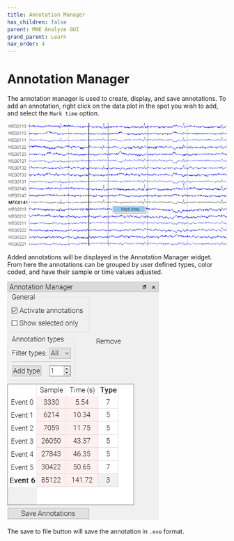 ```yaml
---
title: Annotation Manager
has_children: false
parent: MNE Analyze GUI
grand_parent: Learn
nav_order: 4
---
```

# Annotation Manager

The annotation manager is used to create, display, and save annotations. To add an annotation, right click on the data plot in the spot you wish to add, and select the `Mark time` option.

![](../../images/analyze/mne_an_annotationmanager_3.png)

Added annotations will be displayed in the Annotation Manager widget. From here the annotations can be grouped by user defined types, color coded, and have their sample or time values adjusted.

![](../../images/analyze/mne_an_annotationmanager_1.png)

The save to file button will save the annotation in `.eve` format.
